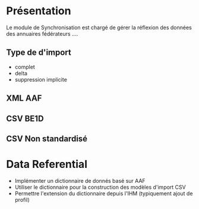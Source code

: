 # Présentation

Le module de Synchronisation est chargé de gérer la réflexion des données des annuaires fédérateurs .... 

## Type de d'import
* complet
* delta
* suppression implicite

## XML AAF

## CSV BE1D

## CSV Non standardisé

# Data Referential

* Implémenter un dictionnaire de donnés basé sur AAF
* Utiliser le dictionnaire pour la construction des modèles d'import CSV
* Permettre l'extension du dictionnaire depuis l'IHM (typiquement ajout de profil)

